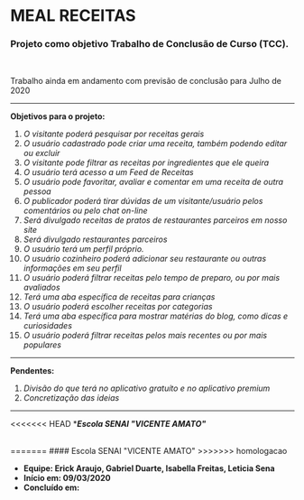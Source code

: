# MEAL RECEITAS

### Projeto como objetivo Trabalho de Conclusão de Curso (TCC).

<br>

Trabalho ainda em andamento com previsão de conclusão para Julho de 2020

--- 

**Objetivos para o projeto:**

1. *O visitante poderá pesquisar por receitas gerais*
2. *O usuário cadastrado pode criar uma receita, também podendo editar ou excluir*
3. *O visitante pode filtrar as receitas por ingredientes que ele queira*
4. *O usuário terá acesso a um Feed de Receitas*
5. *O usuário pode favoritar, avaliar e comentar em uma receita de outra pessoa*
6. *O publicador poderá tirar dúvidas de um visitante/usuário pelos comentários ou pelo chat on-line*
7. *Será divulgado receitas de pratos de restaurantes parceiros em nosso site*
8. *Será divulgado restaurantes parceiros*
9. *O usuário terá um perfil próprio.*
10. *O usuário cozinheiro poderá adicionar seu restaurante ou outras informações em seu perfil*
11. *O usuário poderá filtrar receitas pelo tempo de preparo, ou por mais avaliados*
12. *Terá uma aba específica de receitas para crianças*
13. *O usuário poderá escolher receitas por categorias*
14. *Terá uma aba específica para mostrar matérias do blog, como dicas e curiosidades*
15. *O usuário poderá filtrar receitas pelos mais recentes ou por mais populares*

--- 

**Pendentes:**

1. *Divisão do que terá no aplicativo gratuíto e no aplicativo premium*
2. *Concretização das ideias*

--- 

<<<<<<< HEAD
****Escola SENAI "VICENTE AMATO"***

<br> 
=======
#### Escola SENAI "VICENTE AMATO"
>>>>>>> homologacao

- **Equipe: Erick Araujo, Gabriel Duarte, Isabella Freitas, Leticia Sena**
- **Início em: 09/03/2020**
- **Concluído em:**
